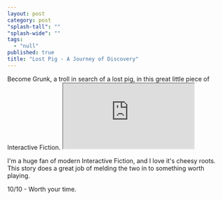 ```yaml
---
layout: post
category: post
"splash-tall": ""
"splash-wide": ""
tags: 
  - "null"
published: true
title: "Lost Pig - A Journey of Discovery"
---
```



Become Grunk, a troll in search of a lost pig, in this great little piece of Interactive Fiction. <iframe src="http://iplayif.com/?story=http%3A%2F%2Fwww.ifarchive.org%2Fif-archive%2Fgames%2Fzcode%2FLostPig.z8"></iframe> 

I'm a huge fan of modern Interactive Fiction, and I love it's cheesy roots. This story does a great job of melding the two in to something worth playing. 

10/10 - Worth your time.
